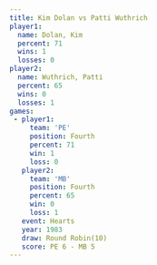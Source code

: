 ```yaml
---
title: Kim Dolan vs Patti Wuthrich
player1:               
  name: Dolan, Kim     
  percent: 71          
  wins: 1              
  losses: 0            
player2:               
  name: Wuthrich, Patti
  percent: 65          
  wins: 0              
  losses: 1            
games:
 - player1:          
     team: 'PE'      
     position: Fourth
     percent: 71     
     win: 1          
     loss: 0         
   player2:          
     team: 'MB'      
     position: Fourth
     percent: 65     
     win: 0          
     loss: 1         
   event: Hearts        
   year: 1983           
   draw: Round Robin(10)
   score: PE 6 - MB 5   
---
```

